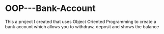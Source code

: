 # OOP---Bank-Account
This a project I created that uses Object Oriented Programming to create a bank account which allows you to withdraw, deposit and shows the balance
